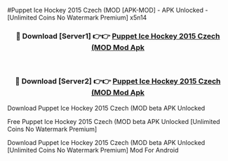 #Puppet Ice Hockey 2015 Czech (MOD [APK-MOD] - APK Unlocked - [Unlimited Coins No Watermark Premium] x5n14



<div align="center">

<h3>🔴 Download [Server1] 👉👉 <a href="https://momento.my/?title=Puppet_Ice_Hockey_2015_Czech_(MOD">Puppet Ice Hockey 2015 Czech (MOD Mod Apk</a></h3><br>

<h3>🔴 Download [Server2] 👉👉 <a href="https://momento.my/?title=Puppet_Ice_Hockey_2015_Czech_(MOD">Puppet Ice Hockey 2015 Czech (MOD Mod Apk</a></h3>
</div>



Download Puppet Ice Hockey 2015 Czech (MOD beta APK Unlocked

Free Puppet Ice Hockey 2015 Czech (MOD beta APK Unlocked [Unlimited Coins No Watermark Premium]

Download Puppet Ice Hockey 2015 Czech (MOD beta APK Unlocked [Unlimited Coins No Watermark Premium] Mod For Android
